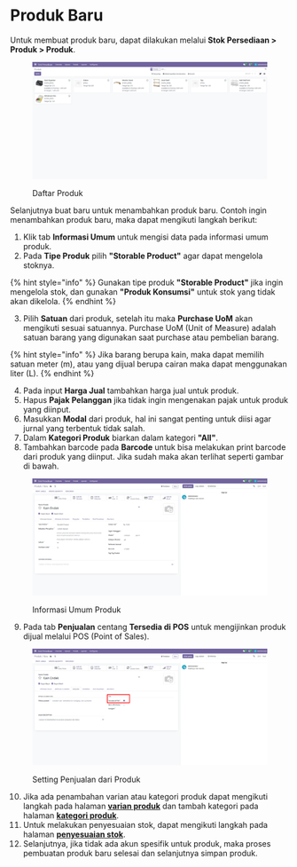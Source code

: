 # Produk Baru

Untuk membuat produk baru, dapat dilakukan melalui **Stok Persediaan > Produk > Produk**.

<figure><img src="../../../../.gitbook/assets/image (1) (1) (1) (1) (1) (1).png" alt=""><figcaption><p>Daftar Produk</p></figcaption></figure>

Selanjutnya buat baru untuk menambahkan produk baru. Contoh ingin menambahkan produk baru, maka dapat mengikuti langkah berikut:

1. Klik tab **Informasi Umum** untuk mengisi data pada informasi umum produk.
2. Pada **Tipe Produk** pilih **"Storable Product"** agar dapat mengelola stoknya.

{% hint style="info" %}
Gunakan tipe produk **"Storable Product"** jika ingin mengelola stok, dan gunakan **"Produk Konsumsi"** untuk stok yang tidak akan dikelola.
{% endhint %}

3. Pilih **Satuan** dari produk, setelah itu maka **Purchase UoM** akan mengikuti sesuai satuannya. Purchase UoM (Unit of Measure) adalah satuan barang yang digunakan saat purchase atau pembelian barang.

{% hint style="info" %}
Jika barang berupa kain, maka dapat memilih satuan meter (m), atau yang dijual berupa cairan maka dapat menggunakan liter (L).
{% endhint %}

4. Pada input **Harga Jual** tambahkan harga jual untuk produk.
5. Hapus **Pajak Pelanggan** jika tidak ingin mengenakan pajak untuk produk yang diinput.
6. Masukkan **Modal** dari produk, hal ini sangat penting untuk diisi agar jurnal yang terbentuk tidak salah.
7. Dalam **Kategori Produk** biarkan dalam kategori **"All"**.
8. Tambahkan barcode pada **Barcode** untuk bisa melakukan print barcode dari produk yang diinput. Jika sudah maka akan terlihat seperti gambar di bawah.

<figure><img src="../../../../.gitbook/assets/image (2) (1) (1) (1) (1).png" alt=""><figcaption><p>Informasi Umum Produk</p></figcaption></figure>

9. Pada tab **Penjualan** centang **Tersedia di POS** untuk mengijinkan produk dijual melalui POS (Point of Sales).

<figure><img src="../../../../.gitbook/assets/image (3) (1) (1).png" alt=""><figcaption><p>Setting Penjualan dari Produk</p></figcaption></figure>

10. Jika ada penambahan varian atau kategori produk dapat mengikuti langkah pada halaman [**varian produk**](varian.md) dan tambah kategori pada halaman [**kategori produk**](kategori.md).
11. Untuk melakukan penyesuaian stok, dapat mengikuti langkah pada halaman [**penyesuaian stok**](../penyesuaian-stok/).
12. Selanjutnya, jika tidak ada akun spesifik untuk produk, maka proses pembuatan produk baru selesai dan selanjutnya simpan produk.
